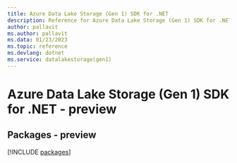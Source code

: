 ```yaml
---
title: Azure Data Lake Storage (Gen 1) SDK for .NET
description: Reference for Azure Data Lake Storage (Gen 1) SDK for .NET
author: pallavit
ms.author: pallavit
ms.data: 01/23/2023
ms.topic: reference
ms.devlang: dotnet
ms.service: datalakestorage(gen1)
---
```

# Azure Data Lake Storage (Gen 1) SDK for .NET - preview
## Packages - preview
[!INCLUDE [packages](data-lake-storage-(gen-1)-index.md)]